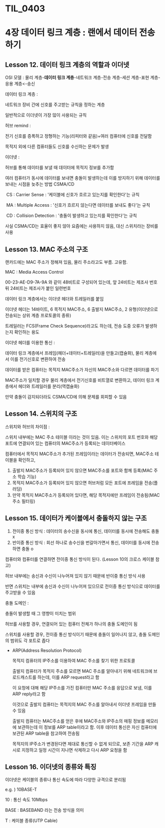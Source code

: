 # TIL_0403

 

# 4장 데이터 링크 계층 : 랜에서 데이터 전송하기



## Lesson 12. 데이터 링크 계층의 역할과 이더넷

OSI 모델 : 물리 계층-**데이터 링크 계층**-네트워크 계층-전송 계층-세션 계층-표현 계층-응용 계층<-송신



데이터 링크 계층 : 

네트워크 장비 간에 신호를 주고받는 규칙을 정하는 계층

일반적으로 이더넷이 가장 많이 사용되는 규칙



허브 remind :

전기 신호를 증폭하고 정형하는 기능(리피터와 같음)+여러 컴퓨터에 신호를 전달함

목적지 외에 다른 컴퓨터들도 신호를 수신하는 문제가 발생



이더넷 : 

허브를 통해 데이터를 보낼 때 데이터에 목적지 정보를 추가함

여러 컴퓨터가 동시에 데이터를 보내면 충돌이 발생하는데 이를 방지하기 위해 데이터를 보내는 시점을 늦추는 방법 CSMA/CD

​	CS : Carrier Sense : '케이블에 신호가 흐르고 있는지를 확인한다'는 규칙

​	MA : Multiple Access : '신호가 흐르지 않는다면 데이터를 보내도 좋다'는 규칙

​	CD : Collision Detection : '충돌이 발생하고 있는지를 확인한다'는 규칙

사실 CSMA/CD는 효율이 좋지 않아 요즘에는 사용하지 않음, 대신 스위치라는 장비를 사용



## Lesson 13. MAC 주소의 구조

랜카드에는 MAC 주소가 정해져 있음, 물리 주소라고도 부름. 고유함.

MAC : Media Access Control

00-23-AE-D9-7A-9A 와 같이 48비트로 구성되어 있는데, 앞 24비트는 제조사 번호 뒤 24비트는 제조사가 붙인 일련번호



데이터 링크 계층에서는 이더넷 헤더와 트레일러를 붙임

이더넷 헤더는 14바이트, 6 목적지 MAC주소, 6 출발지 MAC주소, 2 유형(이더넷으로 전송되는 상위 계층 프로토콜의 종류)

트레일러는 FCS(Frame Check Sequence)라고도 하는데, 전송 도중 오류가 발생하는지 확인하는 용도



이더넷 헤더를 이용한 통신 : 

데이터 링크 계층에서 프레임(헤더+데이터+트레일러)을 만들고(캡슐화), 물리 계층에서 이를 전기신호로 변환하여 전송

데이터를 받은 컴퓨터는 목적지 MAC주소가 자신의 MAC주소와 다르면 데이터를 파기

MAC주소가 일치할 경우 물리 계층에서 전기신호를 비트열로 변환하고, 데이터 링크 계층에서 헤더와 트레일러를 분리(역캡슐화)

만약 충돌이 감지되더라도 CSMA/CD에 의해 문제를 회피할 수 있음



## Lesson 14. 스위치의 구조

스위치와 허브의 차이점 : 

스위치 내부에는 MAC 주소 테이블 이라는 것이 있음. 이는 스위치의 포트 번호와 해당 포트에 연결되어 있는 컴퓨터의 MAC주소가 등록되는 데이터베이스

컴퓨터에서 목적지 MAC주소가 추가된 프레임이라는 데이터가 전송되면, MAC주소 테이블을 확인하고, 

1. 출발지 MAC주소가 등록되어 있지 않으면 MAC주소를 포트와 함께 등록(MAC 주소 학습 기능)
2. 목적지 MAC주소가 등록되어 있지 않으면 허브처럼 모든 포트에 프레임을 전송(플러딩)
3. 만약 목적지 MAC주소가 등록되어 있다면, 해당 목적지에만 프레임이 전송됨(MAC 주소 필터링)



## Lesson 15. 데이터가 케이블에서 충돌하지 않는 구조

1. 전이중 통신 방식 : 데이터의 송수신을 동시에 통신, 데이터를 동시에 전송해도 충돌 x
2. 반이중 통신 방식 : 회선 하나로 송수신을 번갈아가면서 통신, 데이터를 동시에 전송하면 충돌 o



컴퓨터와 컴퓨터를 연결하면 전이중 통신 방식이 된다. (Lesson 10의 크로스 케이블 참고)

허브 내부에는 송신과 수신이 나누어져 있지 않기 때문에 반이중 통신 방식 사용

반면 스위치는 내부에 송신과 수신이 나누어져 있으므로 전이중 통신 방식으로 데이터를 주고받을 수 있음



충돌 도메인 :

충돌이 발생할 때 그 영향이 미치는 범위

허브를 사용할 경우, 연결되어 있는 컴퓨터 전체가 하나의 충돌 도메인이 됨

스위치를 사용할 경우, 전이중 통신 방식이기 때문에 충돌이 일어나지 않고, 충돌 도메인의 범위도 각 포트로 좁다



+ ARP(Address Resolution Protocol)

  목적지 컴퓨터의 IP주소를 이용하여 MAC 주소를 찾기 위한 프로토콜

  출발지 컴퓨터가 목적지 주소를 모르면 MAC 주소를 알아내기 위해 네트워크에 브로드캐스트를 하는데, 이를 ARP request라고 함

  이 요청에 대해 해당 IP주소를 가진 컴퓨터만 MAC 주소를 응답으로 보냄, 이를 ARP reply라고 함

  이것으로 출발지 컴퓨터는 목적지의 MAC 주소를 알아내서 이더넷 프레임을 만들 수 있음

  출발지 컴퓨터는 MAC주소를 얻은 후에 MAC주소와 IP주소의 매핑 정보를 메모리에 보관하는데 이 정보를 ARP table이라고 함. 이후 데이터 통신은 자신 컴퓨터에 보관된 ARP table을 참고하여 전송됨

  목적지의 IP주소가 변경된다면 제대로 통신할 수 없게 되므로, 보존 기간을 ARP 캐시로 지정하고 일정 시간이 지나면 삭제하고 다시 ARP 요청을 함



## Lesson 16. 이더넷의 종류와 특징

이더넷은 케이블의 종류나 통신 속도에 따라 다양한 규격으로 분리됨

e.g. ) 10BASE-T

10 : 통신 속도 10Mbps

BASE : BASEBAND 라는 전송 방식을 의미

T : 케이블 종류(UTP Cable)


